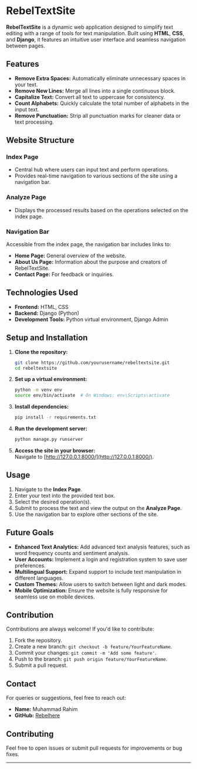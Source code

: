 # RebelTextSite  

**RebelTextSite** is a dynamic web application designed to simplify text editing with a range of tools for text manipulation. Built using **HTML**, **CSS**, and **Django**, it features an intuitive user interface and seamless navigation between pages.  

## Features  

- **Remove Extra Spaces:** Automatically eliminate unnecessary spaces in your text.  
- **Remove New Lines:** Merge all lines into a single continuous block.  
- **Capitalize Text:** Convert all text to uppercase for consistency.  
- **Count Alphabets:** Quickly calculate the total number of alphabets in the input text.  
- **Remove Punctuation:** Strip all punctuation marks for cleaner data or text processing.  

## Website Structure  

### **Index Page**  
- Central hub where users can input text and perform operations.  
- Provides real-time navigation to various sections of the site using a navigation bar.  

### **Analyze Page**  
- Displays the processed results based on the operations selected on the index page.  

### **Navigation Bar**  
Accessible from the index page, the navigation bar includes links to:  
- **Home Page:** General overview of the website.  
- **About Us Page:** Information about the purpose and creators of RebelTextSite.  
- **Contact Page:** For feedback or inquiries.  

## Technologies Used  

- **Frontend:** HTML, CSS  
- **Backend:** Django (Python)  
- **Development Tools:** Python virtual environment, Django Admin  

## Setup and Installation  

1. **Clone the repository:**  
   ```bash  
   git clone https://github.com/yourusername/rebeltextsite.git  
   cd rebeltextsite  
   ```  

2. **Set up a virtual environment:**  
   ```bash  
   python -m venv env  
   source env/bin/activate  # On Windows: env\Scripts\activate  
   ```  

3. **Install dependencies:**  
   ```bash  
   pip install -r requirements.txt  
   ```  

4. **Run the development server:**  
   ```bash  
   python manage.py runserver  
   ```  

5. **Access the site in your browser:**  
   Navigate to [http://127.0.0.1:8000/](http://127.0.0.1:8000/).  

## Usage  

1. Navigate to the **Index Page**.  
2. Enter your text into the provided text box.  
3. Select the desired operation(s).  
4. Submit to process the text and view the output on the **Analyze Page**.  
5. Use the navigation bar to explore other sections of the site.  

## Future Goals  

- **Enhanced Text Analytics:** Add advanced text analysis features, such as word frequency counts and sentiment analysis.  
- **User Accounts:** Implement a login and registration system to save user preferences.  
- **Multilingual Support:** Expand support to include text manipulation in different languages.  
- **Custom Themes:** Allow users to switch between light and dark modes.  
- **Mobile Optimization:** Ensure the website is fully responsive for seamless use on mobile devices.  

## Contribution  

Contributions are always welcome! If you'd like to contribute:  
1. Fork the repository.  
2. Create a new branch: `git checkout -b feature/YourFeatureName`.  
3. Commit your changes: `git commit -m 'Add some feature'`.  
4. Push to the branch: `git push origin feature/YourFeatureName`.  
5. Submit a pull request.  

## Contact  

For queries or suggestions, feel free to reach out:  
- **Name:** Muhammad Rahim  
- **GitHub:** [Rebelhere](https://github.com/Rebelhere)  

## Contributing
Feel free to open issues or submit pull requests for improvements or bug fixes.

---
